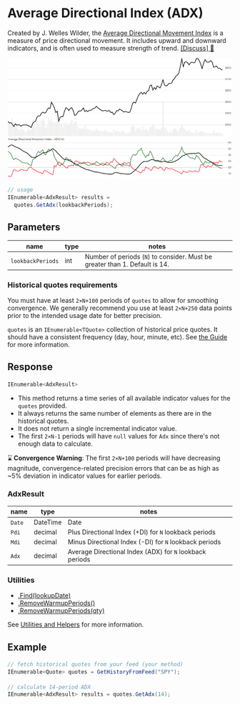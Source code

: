 # Average Directional Index (ADX)

Created by J. Welles Wilder, the [Average Directional Movement Index](https://en.wikipedia.org/wiki/Average_directional_movement_index) is a measure of price directional movement.  It includes upward and downward indicators, and is often used to measure strength of trend.
[[Discuss] :speech_balloon:](https://github.com/DaveSkender/Stock.Indicators/discussions/270 "Community discussion about this indicator")

![image](chart.png)

```csharp
// usage
IEnumerable<AdxResult> results =
  quotes.GetAdx(lookbackPeriods);  
```

## Parameters

| name | type | notes
| -- |-- |--
| `lookbackPeriods` | int | Number of periods (`N`) to consider.  Must be greater than 1.  Default is 14.

### Historical quotes requirements

You must have at least `2×N+100` periods of `quotes` to allow for smoothing convergence.  We generally recommend you use at least `2×N+250` data points prior to the intended usage date for better precision.

`quotes` is an `IEnumerable<TQuote>` collection of historical price quotes.  It should have a consistent frequency (day, hour, minute, etc).  See [the Guide](../../docs/GUIDE.md#historical-quotes) for more information.

## Response

```csharp
IEnumerable<AdxResult>
```

- This method returns a time series of all available indicator values for the `quotes` provided.
- It always returns the same number of elements as there are in the historical quotes.
- It does not return a single incremental indicator value.
- The first `2×N-1` periods will have `null` values for `Adx` since there's not enough data to calculate.

:hourglass: **Convergence Warning**: The first `2×N+100` periods will have decreasing magnitude, convergence-related precision errors that can be as high as ~5% deviation in indicator values for earlier periods.

### AdxResult

| name | type | notes
| -- |-- |--
| `Date` | DateTime | Date
| `Pdi` | decimal | Plus Directional Index (+DI) for `N` lookback periods
| `Mdi` | decimal | Minus Directional Index (-DI) for `N` lookback periods
| `Adx` | decimal | Average Directional Index (ADX) for `N` lookback periods

### Utilities

- [.Find(lookupDate)](../../docs/UTILITIES.md#find-indicator-result-by-date)
- [.RemoveWarmupPeriods()](../../docs/UTILITIES.md#remove-warmup-periods)
- [.RemoveWarmupPeriods(qty)](../../docs/UTILITIES.md#remove-warmup-periods)

See [Utilities and Helpers](../../docs/UTILITIES.md#content) for more information.

## Example

```csharp
// fetch historical quotes from your feed (your method)
IEnumerable<Quote> quotes = GetHistoryFromFeed("SPY");

// calculate 14-period ADX
IEnumerable<AdxResult> results = quotes.GetAdx(14);
```
